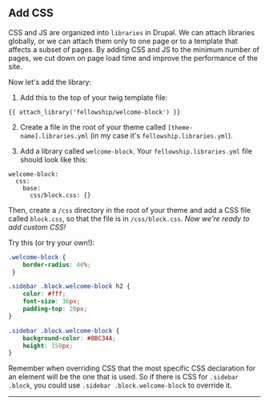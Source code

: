 ## Add CSS

CSS and JS are organized into `libraries` in Drupal. We can attach libraries globally, or we can attach them only to one page or to a template that affects a subset of pages. By adding CSS and JS to the minimum number of pages, we cut down on page load time and improve the performance of the site.

Now let's add the library:

1. Add this to the top of your twig template file: 

```TWIG
{{ attach_library('fellowship/welcome-block') }}
```

2. Create a file in the root of your theme called `[theme-name].libraries.yml` (in my case it's `fellowship.libraries.yml`).

3. Add a library called `welcome-block`. Your `fellowship.libraries.yml` file should look like this:

```TWIG
welcome-block:
  css:
    base:
      css/block.css: {}
```

Then, create a `/css` directory in the root of your theme and add a CSS file called `block.css`, so that the file is in `/css/block.css`. <em>Now we're ready to add custom CSS!</em>

Try this (or try your own!):

```CSS
.welcome-block {
    border-radius: 40%;
 }

.sidebar .block.welcome-block h2 {
    color: #fff;
    font-size: 36px;
    padding-top: 20px;
}

.sidebar .block.welcome-block {
    background-color: #8BC34A;
    height: 150px;
}
```

Remember when overriding CSS that the most specific CSS declaration for an element will be the one that is used. So if there is CSS for `.sidebar .block`, you could use `.sidebar .block.welcome-block` to override it.

---
